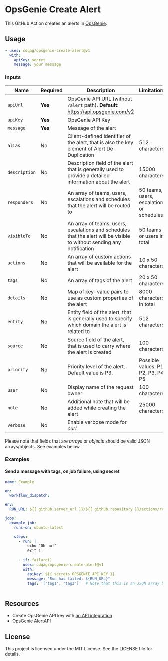 # OpsGenie Create Alert

This GitHub Action creates an alerts in [OpsGenie](https://www.atlassian.com/software/opsgenie).

## Usage

```yaml
- uses: cdqag/opsgenie-create-alert@v1
  with:
    apiKey: secret
    message: your message
```

### Inputs

| Name          | Required | Description                                                                                                            | Limitations                               |
|---------------|----------|------------------------------------------------------------------------------------------------------------------------|-------------------------------------------|
| `apiUrl`      | **Yes**  | OpsGenie API URL (without `/alert` path). **Default**: https://api.opsgenie.com/v2                                     |                                           |
| `apiKey`      | **Yes**  | OpsGenie API Key                                                                                                       |                                           |
| `message`     | **Yes**  | Message of the alert                                                                                                   |                                           |
| `alias`       | No       | Client-defined identifier of the alert, that is also the key element of Alert De-Duplication                           | 512 characters                            |
| `description` | No       | Description field of the alert that is generally used to provide a detailed information about the alert                | 15000 characters                          |
| `responders`  | No       | An array of teams, users, escalations and schedules that the alert will be routed to                                   | 50 teams, users, escalations or schedules |
| `visibleTo`   | No       | An array of teams, users, escalations and schedules that the alert will be visible to without sending any notification | 50 teams or users in total                |
| `actions`     | No       | An array of custom actions that will be available for the alert                                                        | 10 x 50 characters                        |
| `tags`        | No       | An array of tags of the alert                                                                                          | 20 x 50 characters                        |
| `details`     | No       | Map of key-value pairs to use as custom properties of the alert                                                        | 8000 characters in total                  |
| `entity`      | No       | Entity field of the alert, that is generally used to specify which domain the alert is related to                      | 512 characters                            |
| `source`      | No       | Source field of the alert, that is used to carry where the alert is created                                            | 100 characters                            |
| `priority`    | No       | Priority level of the alert. Default value is P3.                                                                      | Possible values: P1, P2, P3, P4, P5       |
| `user`        | No       | Display name of the request owner                                                                                      | 100 characters                            |
| `note`        | No       | Additional note that will be added while creating the alert                                                            | 25000 characters                          |
| `verbose`     | No       | Enable verbose mode for _curl_                                                                                         |                                           |

Please note that fields that are _arrays_ or _objects_ should be valid JSON arrays/objects. See examples below.

### Examples

#### Send a message with tags, on job failure, using secret

```yaml
name: Example

on:
  workflow_dispatch:

env:
  RUN_URL: ${{ github.server_url }}/${{ github.repository }}/actions/runs/${{ github.run_id }}

jobs:
  example_job:
    runs-on: ubuntu-latest

    steps:
      - run: |
          echo "Oh no!"
          exit 1

      - if: failure()
        uses: cdqag/opsgenie-create-alert@v1
        with:
          apiKey: ${{ secrets.OPSGENIE_API_KEY }}
          message: "Run has failed: ${RUN_URL}"
          tags: '["tag1", "tag2"]'  # Note that this is an JSON array but between apostophes. You can use doublequotes, but you will need to do the escaping.
 
```

## Resources

* Create OpsGenie API key with [an API integration](https://support.atlassian.com/opsgenie/docs/create-a-default-api-integration/)
* [OpsGenie AlertAPI](https://docs.opsgenie.com/docs/alert-api#create-alert)

## License

This project is licensed under the MIT License. See the LICENSE file for details.
